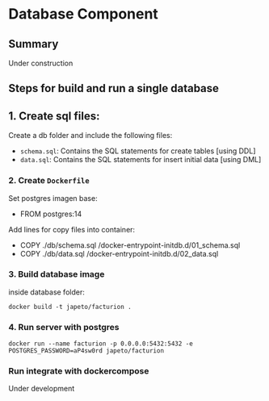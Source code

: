 # Database Component

## Summary

Under construction

## Steps for build and run a single database

## 1. Create sql files:

Create a db folder and include the following files:

- `schema.sql`: Contains the SQL statements for create tables [using DDL]
- `data.sql`: Contains the SQL statements for insert initial data [using DML]

### 2. Create `Dockerfile`

Set postgres imagen base:
-  FROM postgres:14

Add lines for copy files into container:
- COPY ./db/schema.sql /docker-entrypoint-initdb.d/01_schema.sql
- COPY ./db/data.sql /docker-entrypoint-initdb.d/02_data.sql

### 3. Build database image

inside database folder:

```
docker build -t japeto/facturion .
```

### 4. Run server with postgres

```
docker run --name facturion -p 0.0.0.0:5432:5432 -e POSTGRES_PASSWORD=aP4sw0rd japeto/facturion
```


### Run integrate with dockercompose

Under development




